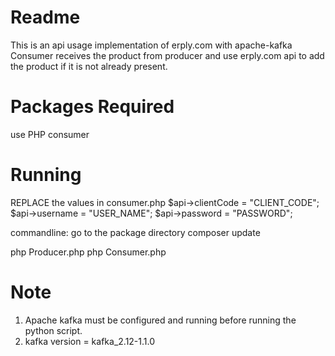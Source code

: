 # Readme

This is an api usage implementation of erply.com with apache-kafka
Consumer receives the product from producer and use erply.com api to add the product if it is not already present.

# Packages Required

use PHP consumer

# Running

REPLACE the values in consumer.php
$api->clientCode = "CLIENT_CODE";
$api->username = "USER_NAME";
$api->password = "PASSWORD";

commandline:
go to the package directory
composer update

php Producer.php
php Consumer.php



# Note
1. Apache kafka must be configured and running before running the python script.
2. kafka version = kafka_2.12-1.1.0
